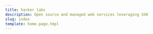 ```yaml
---
title: hacker labs
description: Open source and managed web services leveraging SSH
slug: index
template: home.page.tmpl
---
```

